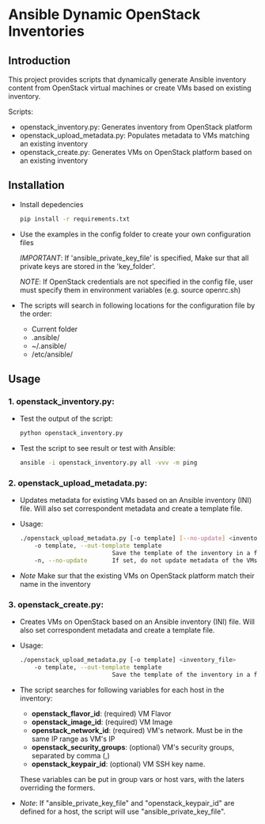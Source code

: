 # Ansible Dynamic OpenStack Inventories


## Introduction

This project provides scripts that dynamically generate Ansible inventory
content from OpenStack virtual machines or create VMs based on existing
inventory.

Scripts:

  - openstack_inventory.py: Generates inventory from OpenStack platform
  - openstack_upload_metadata.py: Populates metadata to VMs matching an
                                  existing inventory
  - openstack_create.py: Generates VMs on OpenStack platform based on an
                         existing inventory


## Installation

- Install depedencies
    ```sh
    pip install -r requirements.txt
    ```
- Use the examples in the config folder to create your own configuration files
  
  *IMPORTANT*: If 'ansible_private_key_file' is specified,
             Make sur that all private keys are stored in the 'key_folder'.

  *NOTE*: If OpenStack credentials are not specified in the config file, user
          must specify them in environment variables (e.g. source openrc.sh)

- The scripts will search in following locations for the configuration file
by the order:

    - Current folder
    - .ansible/
    - ~/.ansible/
    - /etc/ansible/


## Usage


### 1. openstack_inventory.py:

- Test the output of the script:
    ```sh
    python openstack_inventory.py
    ```
- Test the script to see result or test with Ansible:
    ```sh
    ansible -i openstack_inventory.py all -vvv -m ping
    ```


### 2. openstack_upload_metadata.py:

- Updates metadata for existing VMs based on an Ansible inventory (INI) file.
Will also set correspondent metadata and create a template file.

- Usage:
    ```sh
    ./openstack_upload_metadata.py [-o template] [--no-update] <inventory_file>
        -o template, --out-template template
                              Save the template of the inventory in a file
        -n, --no-update       If set, do not update metadata of the VMs
    ```

- *Note* Make sur that the existing VMs on OpenStack platform match their name
in the inventory


### 3. openstack_create.py:

- Creates VMs on OpenStack based on an Ansible inventory (INI) file. Will also
set correspondent metadata and create a template file.

- Usage:
    ```sh
    ./openstack_upload_metadata.py [-o template] <inventory_file>
        -o template, --out-template template
                              Save the template of the inventory in a file
    ```

- The script searches for following variables for each host in the inventory:
    - **openstack_flavor_id**: (required) VM Flavor
    - **openstack_image_id**: (required) VM Image
    - **openstack_network_id**: (required) VM's network. Must be in the same IP
                                range as VM's IP
    - **openstack_security_groups**: (optional) VM's security groups, separated
                                     by comma (,)
    - **openstack_keypair_id**: (optional) VM SSH key name.

  These variables can be put in group vars or host vars, with the laters
overriding the formers.

- *Note*: If "ansible_private_key_file" and "openstack_keypair_id" are defined
for a host, the script will use "ansible_private_key_file".
